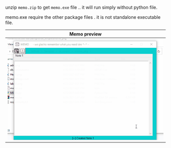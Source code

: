 unzip `memo.zip` to get `memo.exe` file .. it will run simply without python file.

memo.exe require the other package files . it is not standalone executable file.

| Memo preview
| ---
| ![memo preview](https://github.com/hmae/Samples/raw/master/ui_scripts/memo_pkg/memopreview.gif)

<!-- ![](https://visitor-badge.laobi.icu/badge?page_id=hmae/ui_scripts/memo_pkg&)
-->